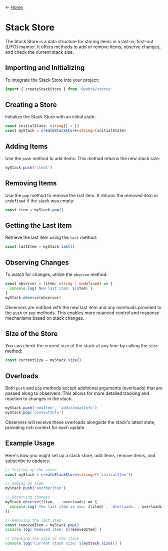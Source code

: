 &larr; [Home](../../../README.md)

# Stack Store

The Stack Store is a data structure for storing items in a last-in, first-out (LIFO) manner. It offers methods to add or remove items, observe changes, and check the current stack size.

## Importing and Initializing

To integrate the Stack Store into your project:

```ts
import { createStackStore } from '@yobta/stores'
```

## Creating a Store

Initialize the Stack Store with an initial state:

```ts
const initialState: string[] = []
const myStack = createStackStore<string>(initialState)
```

## Adding Items

Use the `push` method to add items. This method returns the new stack size:

```ts
myStack.push('item1')
```

## Removing Items

Use the `pop` method to remove the last item. It returns the removed item or `undefined` if the stack was empty:

```ts
const item = myStack.pop()
```

## Getting the Last Item

Retrieve the last item using the `last` method:

```ts
const lastItem = myStack.last()
```

## Observing Changes

To watch for changes, utilize the `observe` method:

```ts
const observer = (item: string | undefined) => {
  console.log(`New last item: ${item}`)
}
myStack.observe(observer)
```

Observers are notified with the new last item and any overloads provided to the `push` or `pop` methods. This enables more nuanced control and response mechanisms based on stack changes.

## Size of the Store

You can check the current size of the stack at any time by calling the `size` method:

```ts
const currentSize = myStack.size()
```

## Overloads

Both `push` and `pop` methods accept additional arguments (overloads) that are passed along to observers. This allows for more detailed tracking and reaction to changes in the stack:

```ts
myStack.push('newItem', 'additionalInfo')
myStack.pop('contextInfo')
```

Observers will receive these overloads alongside the stack's latest state, providing rich context for each update.

## Example Usage

Here's how you might set up a stack store, add items, remove items, and subscribe to updates:

```ts
// Setting up the store
const myStack = createStackStore<string>(['initialItem'])

// Adding an item
myStack.push('anotherItem')

// Observing changes
myStack.observe((item, ...overloads) => {
  console.log(`The last item is now: ${item}`, `Overloads:`, overloads)
})

// Removing the last item
const removedItem = myStack.pop()
console.log(`Removed item: ${removedItem}`)

// Checking the size of the stack
console.log(`Current stack size: ${myStack.size()}`)
```
